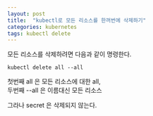 ```yaml
---
layout: post
title:  "kubectl로 모든 리소스를 한꺼번에 삭제하기"
categories: kubernetes 
tags: kubectl delete
---
```



모든 리소스를 삭제하려면 다음과 같이 명령한다.
~~~
kubectl delete all --all
~~~

첫번째 all 은 모든 리소스에 대한 all,  
두번째 --all 은 이름대신 모든 리소스

그라나 secret 은 삭제되지 않는다.

